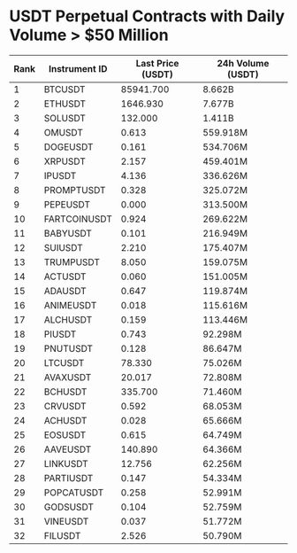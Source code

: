 # USDT Perpetual Contracts with Daily Volume > $50 Million

| Rank | Instrument ID | Last Price (USDT) | 24h Volume (USDT) |
|------|---------------|-------------------|-------------------|
| 1 | BTCUSDT | 85941.700 | 8.662B |
| 2 | ETHUSDT | 1646.930 | 7.677B |
| 3 | SOLUSDT | 132.000 | 1.411B |
| 4 | OMUSDT | 0.613 | 559.918M |
| 5 | DOGEUSDT | 0.161 | 534.706M |
| 6 | XRPUSDT | 2.157 | 459.401M |
| 7 | IPUSDT | 4.136 | 336.626M |
| 8 | PROMPTUSDT | 0.328 | 325.072M |
| 9 | PEPEUSDT | 0.000 | 313.500M |
| 10 | FARTCOINUSDT | 0.924 | 269.622M |
| 11 | BABYUSDT | 0.101 | 216.949M |
| 12 | SUIUSDT | 2.210 | 175.407M |
| 13 | TRUMPUSDT | 8.050 | 159.075M |
| 14 | ACTUSDT | 0.060 | 151.005M |
| 15 | ADAUSDT | 0.647 | 119.874M |
| 16 | ANIMEUSDT | 0.018 | 115.616M |
| 17 | ALCHUSDT | 0.159 | 113.446M |
| 18 | PIUSDT | 0.743 | 92.298M |
| 19 | PNUTUSDT | 0.128 | 86.647M |
| 20 | LTCUSDT | 78.330 | 75.026M |
| 21 | AVAXUSDT | 20.017 | 72.808M |
| 22 | BCHUSDT | 335.700 | 71.460M |
| 23 | CRVUSDT | 0.592 | 68.053M |
| 24 | ACHUSDT | 0.028 | 65.666M |
| 25 | EOSUSDT | 0.615 | 64.749M |
| 26 | AAVEUSDT | 140.890 | 64.366M |
| 27 | LINKUSDT | 12.756 | 62.256M |
| 28 | PARTIUSDT | 0.147 | 54.334M |
| 29 | POPCATUSDT | 0.258 | 52.991M |
| 30 | GODSUSDT | 0.104 | 52.759M |
| 31 | VINEUSDT | 0.037 | 51.772M |
| 32 | FILUSDT | 2.526 | 50.790M |
